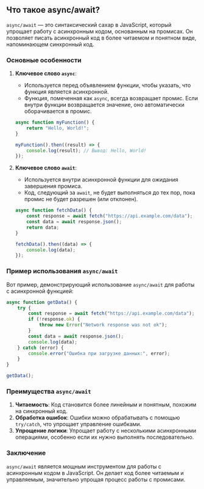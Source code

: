 ## Что такое async/await?

`async/await` — это синтаксический сахар в JavaScript, который упрощает работу с асинхронным кодом, основанным на промисах. Он позволяет писать асинхронный код в более читаемом и понятном виде, напоминающем синхронный код.

### Основные особенности

1. **Ключевое слово `async`**:
   - Используется перед объявлением функции, чтобы указать, что функция является асинхронной.
   - Функция, помеченная как `async`, всегда возвращает промис. Если внутри функции возвращается значение, оно автоматически оборачивается в промис.

   ```javascript
   async function myFunction() {
       return "Hello, World!";
   }

   myFunction().then((result) => {
       console.log(result); // Вывод: Hello, World!
   });
   ```

2. **Ключевое слово `await`**:
   - Используется внутри асинхронной функции для ожидания завершения промиса.
   - Код, следующий за `await`, не будет выполняться до тех пор, пока промис не будет разрешен (или отклонен).

   ```javascript
   async function fetchData() {
       const response = await fetch("https://api.example.com/data");
       const data = await response.json();
       return data;
   }

   fetchData().then((data) => {
       console.log(data);
   });
   ```

### Пример использования `async/await`

Вот пример, демонстрирующий использование `async/await` для работы с асинхронной функцией:

```javascript
async function getData() {
    try {
        const response = await fetch("https://api.example.com/data");
        if (!response.ok) {
            throw new Error("Network response was not ok");
        }
        const data = await response.json();
        console.log(data);
    } catch (error) {
        console.error("Ошибка при загрузке данных:", error);
    }
}

getData();
```

### Преимущества `async/await`

1. **Читаемость**: Код становится более линейным и понятным, похожим на синхронный код.
2. **Обработка ошибок**: Ошибки можно обрабатывать с помощью `try/catch`, что упрощает управление ошибками.
3. **Упрощение логики**: Упрощает работу с несколькими асинхронными операциями, особенно если их нужно выполнять последовательно.

### Заключение

`async/await` является мощным инструментом для работы с асинхронным кодом в JavaScript. Он делает код более читаемым и управляемым, значительно упрощая процесс работы с промисами.